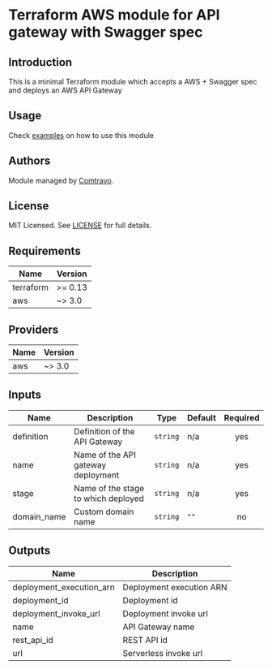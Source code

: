 # Terraform AWS module for API gateway with Swagger spec

## Introduction  
This is a minimal Terraform module which accepts a AWS + Swagger spec and deploys an AWS API Gateway

## Usage  
Check [examples](./examples) on how to use this module

## Authors

Module managed by [Comtravo](https://github.com/comtravo).

License
-------

MIT Licensed. See [LICENSE](LICENSE) for full details.

## Requirements

| Name | Version |
|------|---------|
| terraform | >= 0.13 |
| aws | ~> 3.0 |

## Providers

| Name | Version |
|------|---------|
| aws | ~> 3.0 |

## Inputs

| Name | Description | Type | Default | Required |
|------|-------------|------|---------|:--------:|
| definition | Definition of the API Gateway | `string` | n/a | yes |
| name | Name of the API gateway deployment | `string` | n/a | yes |
| stage | Name of the stage to which deployed | `string` | n/a | yes |
| domain_name | Custom domain name | `string` | `""` | no |

## Outputs

| Name | Description |
|------|-------------|
| deployment_execution_arn | Deployment execution ARN |
| deployment_id | Deployment id |
| deployment_invoke_url | Deployment invoke url |
| name | API Gateway name |
| rest_api_id | REST API id |
| url | Serverless invoke url |

